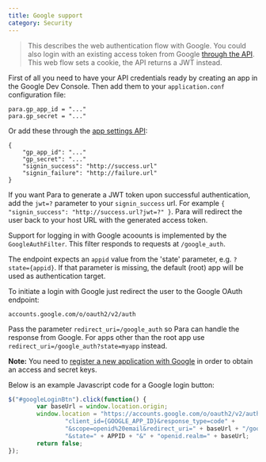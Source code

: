 ```yaml
---
title: Google support
category: Security
---
```


> This describes the web authentication flow with Google. You could also login with an existing access token from
> Google [through the API](#034-api-jwt-signin). This web flow sets a cookie, the API returns a JWT instead.

First of all you need to have your API credentials ready by creating an app in the Google Dev Console.
Then add them to your `application.conf` configuration file:
```
para.gp_app_id = "..."
para.gp_secret = "..."
```
Or add these through the [app settings API](#050-api-settings-put):
```
{
	"gp_app_id": "..."
	"gp_secret": "..."
	"signin_success": "http://success.url"
	"signin_failure": "http://failure.url"
}
```
If you want Para to generate a JWT token upon successful authentication, add the `jwt=?` parameter to your
`signin_success` url. For example `{ "signin_success": "http://success.url?jwt=?" }`.
Para will redirect the user back to your host URL with the generated access token.

Support for logging in with Google acoounts is implemented by the `GoogleAuthFilter`.
This filter responds to requests at `/google_auth`.

The endpoint expects an `appid` value from the 'state' parameter, e.g. `?state={appid}`. If that parameter is missing,
the default (root) app will be used as authentication target.

To initiate a login with Google just redirect the user to the Google OAuth endpoint:
```
accounts.google.com/o/oauth2/v2/auth
```
Pass the parameter `redirect_uri=/google_auth` so Para can handle the response from Google.
For apps other than the root app use `redirect_uri=/google_auth?state=myapp` instead.

**Note:** You need to [register a new application with Google](https://console.developers.google.com/iam-admin/projects)
in order to obtain an access and secret keys.

Below is an example Javascript code for a Google login button:

```js
$("#googleLoginBtn").click(function() {
		var baseUrl = window.location.origin;
		window.location = "https://accounts.google.com/o/oauth2/v2/auth?" +
				"client_id={GOOGLE_APP_ID}&response_type=code" +
				"&scope=openid%20email&redirect_uri=" + baseUrl + "/google_auth" +
				"&state=" + APPID + "&" + "openid.realm=" + baseUrl;
		return false;
});
```